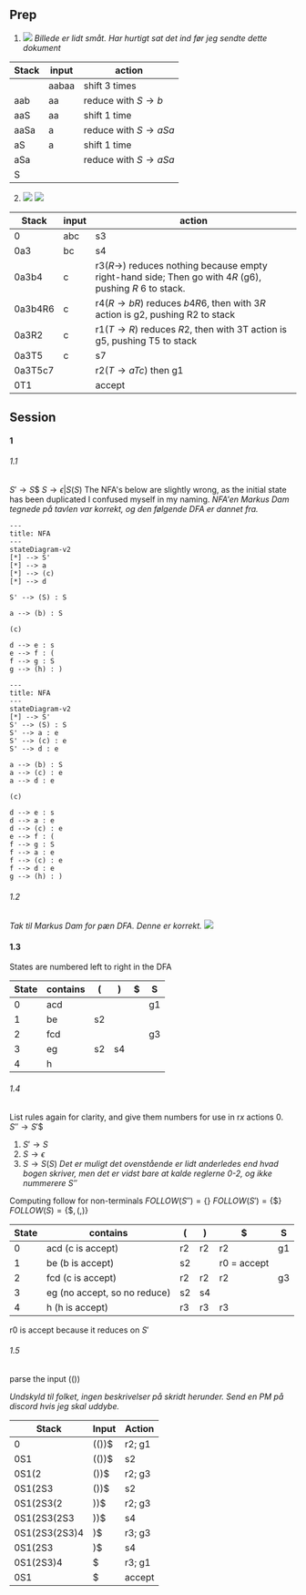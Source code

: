 ## Prep
1. ![](Pasted%20image%2020240306211537.png)
*Billede er lidt småt. Har hurtigt sat det ind før jeg sendte dette dokument*

| Stack | input | action                         |
| ----- | ----- | ------------------------------ |
|       | aabaa | shift 3 times                  |
| aab   | aa    | reduce with $S\rightarrow b$   |
| aaS   | aa    | shift 1 time                   |
| aaSa  | a     | reduce with $S\rightarrow aSa$ |
| aS    | a     | shift 1 time                   |
| aSa   |       | reduce with $S\rightarrow aSa$ |
| S     |       |                                |
2. ![](Pasted%20image%2020240306211546.png)
![](Pasted%20image%2020240307141350.png)

| Stack   | input | action                                                                                                            |
| ------- | ----- | ----------------------------------------------------------------------------------------------------------------- |
| 0       | abc   | s3                                                                                                                |
| 0a3     | bc    | s4                                                                                                                |
| 0a3b4   | c     | r3$(R\rightarrow)$ reduces nothing because empty right-hand side; Then go with 4$R$ (g6), pushing $R$ 6 to stack. |
| 0a3b4R6 | c     | r4$(R\rightarrow bR)$ reduces $b4R6$, then with 3$R$ action is g2, pushing R2 to stack                            |
| 0a3R2   | c     | r1$(T\rightarrow R)$ reduces $R2$, then with 3T action is g5, pushing T5 to stack                                 |
| 0a3T5   | c     | s7                                                                                                                |
| 0a3T5c7 |       | r2$(T\rightarrow aTc)$ then g1                                                                                    |
| 0T1     |       | accept                                                                                                            |
## Session
#### 1
###### 1.1
$S'\rightarrow S\$$
$S\rightarrow\epsilon|S(S)$
The NFA's below are slightly wrong, as the initial state has been duplicated
I confused myself in my naming.
*NFA'en Markus Dam tegnede på tavlen var korrekt, og den følgende DFA er dannet fra.*
```mermaid
---
title: NFA
---
stateDiagram-v2
[*] --> S'
[*] --> a
[*] --> (c)
[*] --> d

S' --> (S) : S

a --> (b) : S

(c)

d --> e : s
e --> f : (
f --> g : S
g --> (h) : )
```
```mermaid
---
title: NFA
---
stateDiagram-v2
[*] --> S'
S' --> (S) : S
S' --> a : e
S' --> (c) : e
S' --> d : e

a --> (b) : S
a --> (c) : e
a --> d : e

(c)

d --> e : s
d --> a : e
d --> (c) : e
e --> f : (
f --> g : S
f --> a : e
f --> (c) : e
f --> d : e
g --> (h) : )
```
###### 1.2
*Tak til Markus Dam for pæn DFA. Denne er korrekt.*
![](Pasted%20image%2020240307131309.png)
#### 1.3
States are numbered left to right in the DFA

| State | contains | (   | )   | \$  | S   |
| ----- | -------- | --- | --- | --- | --- |
| 0     | acd      |     |     |     | g1  |
| 1     | be       | s2  |     |     |     |
| 2     | fcd      |     |     |     | g3  |
| 3     | eg       | s2  | s4  |     |     |
| 4     | h        |     |     |     |     |
###### 1.4
List rules again for clarity, and give them numbers for use in r$x$ actions
0. $S''\rightarrow S'\$$
1. $S'\rightarrow S$
2. $S\rightarrow\epsilon$
3. $S\rightarrow S(S)$
*Det er muligt det ovenstående er lidt anderledes end hvad bogen skriver, men det er vidst bare at kalde reglerne 0-2, og ikke nummerere $S''$*

Computing follow for non-terminals
$FOLLOW(S'')=\{\}$
$FOLLOW(S')=\{\$\}$
$FOLLOW(S)=\{\$,(,)\}$

| State | contains                     | (   | )   | \$          | S   |
| ----- | ---------------------------- | --- | --- | ----------- | --- |
| 0     | acd (c is accept)            | r2  | r2  | r2          | g1  |
| 1     | be (b is accept)             | s2  |     | r0 = accept |     |
| 2     | fcd (c is accept)            | r2  | r2  | r2          | g3  |
| 3     | eg (no accept, so no reduce) | s2  | s4  |             |     |
| 4     | h (h is accept)              | r3  | r3  | r3          |     |
r0 is accept because it reduces on $S'$
###### 1.5
parse the input (())

*Undskyld til folket, ingen beskrivelser på skridt herunder. Send en PM på discord hvis jeg skal uddybe.*

| Stack         | Input | Action |
| ------------- | ----- | ------ |
| 0             | (())$ | r2; g1 |
| 0S1           | (())$ | s2     |
| 0S1(2         | ())$  | r2; g3 |
| 0S1(2S3       | ())$  | s2     |
| 0S1(2S3(2     | ))$   | r2; g3 |
| 0S1(2S3(2S3   | ))$   | s4     |
| 0S1(2S3(2S3)4 | )$    | r3; g3 |
| 0S1(2S3       | )$    | s4     |
| 0S1(2S3)4     | $     | r3; g1 |
| 0S1           | $     | accept |
